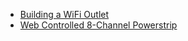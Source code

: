 * [Building a WiFi Outlet](http://nordness.net/posts/building-a-wifi-outlet/)
* [Web Controlled 8-Channel Powerstrip](http://www.instructables.com/id/Web-Controlled-8-Channel-Powerstrip/?ALLSTEPS)
